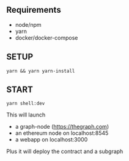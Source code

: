 <!--   -->

## Requirements
- node/npm
- yarn
- docker/docker-compose

## SETUP

```
yarn && yarn yarn-install
```

## START

```
yarn shell:dev
```

This will launch
- a graph-node (https://thegraph.com)
- an ethereum node on localhost:8545
- a webapp on localhost:3000

Plus it will deploy the contract and a subgraph

